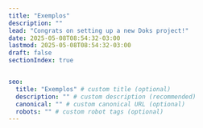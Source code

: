 ```yaml
---
title: "Exemplos"
description: ""
lead: "Congrats on setting up a new Doks project!"
date: 2025-05-08T08:54:32-03:00
lastmod: 2025-05-08T08:54:32-03:00
draft: false
sectionIndex: true


seo:
  title: "Exemplos" # custom title (optional)
  description: "" # custom description (recommended)
  canonical: "" # custom canonical URL (optional)
  robots: "" # custom robot tags (optional)
---
```

